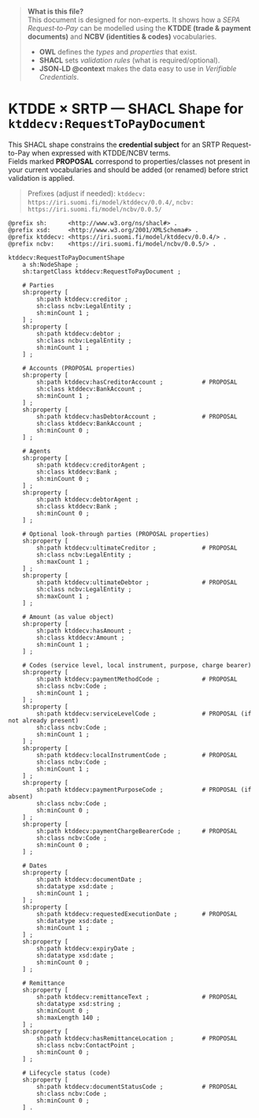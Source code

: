 
> **What is this file?**  
> This document is designed for non-experts. It shows how a *SEPA Request‑to‑Pay* can be modelled using the **KTDDE (trade & payment documents)** and **NCBV (identities & codes)** vocabularies.  
> - **OWL** defines the *types* and *properties* that exist.  
> - **SHACL** sets *validation rules* (what is required/optional).  
> - **JSON‑LD @context** makes the data easy to use in *Verifiable Credentials*.


# KTDDE × SRTP — SHACL Shape for `ktddecv:RequestToPayDocument`

This SHACL shape constrains the **credential subject** for an SRTP Request-to-Pay when expressed with KTDDE/NCBV terms.  
Fields marked **PROPOSAL** correspond to properties/classes not present in your current vocabularies and should be added (or renamed) before strict validation is applied.

> Prefixes (adjust if needed): `ktddecv: https://iri.suomi.fi/model/ktddecv/0.0.4/`, `ncbv: https://iri.suomi.fi/model/ncbv/0.0.5/`

```turtle
@prefix sh:      <http://www.w3.org/ns/shacl#> .
@prefix xsd:     <http://www.w3.org/2001/XMLSchema#> .
@prefix ktddecv: <https://iri.suomi.fi/model/ktddecv/0.0.4/> .
@prefix ncbv:    <https://iri.suomi.fi/model/ncbv/0.0.5/> .

ktddecv:RequestToPayDocumentShape
    a sh:NodeShape ;
    sh:targetClass ktddecv:RequestToPayDocument ;

    # Parties
    sh:property [
        sh:path ktddecv:creditor ;
        sh:class ncbv:LegalEntity ;
        sh:minCount 1 ;
    ] ;
    sh:property [
        sh:path ktddecv:debtor ;
        sh:class ncbv:LegalEntity ;
        sh:minCount 1 ;
    ] ;

    # Accounts (PROPOSAL properties)
    sh:property [
        sh:path ktddecv:hasCreditorAccount ;           # PROPOSAL
        sh:class ktddecv:BankAccount ;
        sh:minCount 1 ;
    ] ;
    sh:property [
        sh:path ktddecv:hasDebtorAccount ;             # PROPOSAL
        sh:class ktddecv:BankAccount ;
        sh:minCount 0 ;
    ] ;

    # Agents
    sh:property [
        sh:path ktddecv:creditorAgent ;
        sh:class ktddecv:Bank ;
        sh:minCount 0 ;
    ] ;
    sh:property [
        sh:path ktddecv:debtorAgent ;
        sh:class ktddecv:Bank ;
        sh:minCount 0 ;
    ] ;

    # Optional look-through parties (PROPOSAL properties)
    sh:property [
        sh:path ktddecv:ultimateCreditor ;             # PROPOSAL
        sh:class ncbv:LegalEntity ;
        sh:maxCount 1 ;
    ] ;
    sh:property [
        sh:path ktddecv:ultimateDebtor ;               # PROPOSAL
        sh:class ncbv:LegalEntity ;
        sh:maxCount 1 ;
    ] ;

    # Amount (as value object)
    sh:property [
        sh:path ktddecv:hasAmount ;
        sh:class ktddecv:Amount ;
        sh:minCount 1 ;
    ] ;

    # Codes (service level, local instrument, purpose, charge bearer)
    sh:property [
        sh:path ktddecv:paymentMethodCode ;            # PROPOSAL
        sh:class ncbv:Code ;
        sh:minCount 1 ;
    ] ;
    sh:property [
        sh:path ktddecv:serviceLevelCode ;             # PROPOSAL (if not already present)
        sh:class ncbv:Code ;
        sh:minCount 1 ;
    ] ;
    sh:property [
        sh:path ktddecv:localInstrumentCode ;          # PROPOSAL
        sh:class ncbv:Code ;
        sh:minCount 1 ;
    ] ;
    sh:property [
        sh:path ktddecv:paymentPurposeCode ;           # PROPOSAL (if absent)
        sh:class ncbv:Code ;
        sh:minCount 0 ;
    ] ;
    sh:property [
        sh:path ktddecv:paymentChargeBearerCode ;      # PROPOSAL
        sh:class ncbv:Code ;
        sh:minCount 0 ;
    ] ;

    # Dates
    sh:property [
        sh:path ktddecv:documentDate ;
        sh:datatype xsd:date ;
        sh:minCount 1 ;
    ] ;
    sh:property [
        sh:path ktddecv:requestedExecutionDate ;       # PROPOSAL
        sh:datatype xsd:date ;
        sh:minCount 1 ;
    ] ;
    sh:property [
        sh:path ktddecv:expiryDate ;
        sh:datatype xsd:date ;
        sh:minCount 0 ;
    ] ;

    # Remittance
    sh:property [
        sh:path ktddecv:remittanceText ;               # PROPOSAL
        sh:datatype xsd:string ;
        sh:minCount 0 ;
        sh:maxLength 140 ;
    ] ;
    sh:property [
        sh:path ktddecv:hasRemittanceLocation ;        # PROPOSAL
        sh:class ncbv:ContactPoint ;
        sh:minCount 0 ;
    ] ;

    # Lifecycle status (code)
    sh:property [
        sh:path ktddecv:documentStatusCode ;           # PROPOSAL
        sh:class ncbv:Code ;
        sh:minCount 0 ;
    ] .
```
